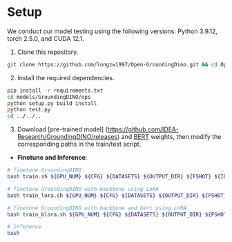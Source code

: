 # Setup

We conduct our model testing using the following versions: Python 3.9.12, torch 2.5.0, and CUDA 12.1.

1. Clone this repository.

```bash
git clone https://github.com/longzw1997/Open-GroundingDino.git && cd Open-GroundingDino/
```

2. Install the required dependencies.

```bash
pip install -r requirements.txt 
cd models/GroundingDINO/ops
python setup.py build install
python test.py
cd ../../..
```

3. Download [pre-trained model] (https://github.com/IDEA-Research/GroundingDINO/releases) and [BERT](https://huggingface.co/bert-base-uncased) weights, then modify the corresponding paths in the train/test script.

- **Finetune and Inference**:

```  bash
# finetune GroundingDINO
bash train.sh ${GPU_NUM} ${CFG} ${DATASETS} ${OUTPUT_DIR} ${FSHOT} ${IDIR}

# finetune GroundingDINO with backbone using LoRA
bash train_lora.sh ${GPU_NUM} ${CFG} ${DATASETS} ${OUTPUT_DIR} ${FSHOT} ${IDIR}

# finetune GroundingDINO with backbone and bert using LoRA
bash train_blora.sh ${GPU_NUM} ${CFG} ${DATASETS} ${OUTPUT_DIR} ${FSHOT} ${IDIR}

# inference
bash
```


# 

